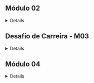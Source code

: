 ## Módulo 02
<details >
 
### Conteúdos a serem trabalhados nesse módulo:
<details >
 
#### Carreira:
* Gestão de tempo
* Currículo e carta de apresentação
* LinkedIn: primeiros passos


#### Lógica de Programação:
* Tipos de Dados II
* Tipos Utilitários
* Métodos de strings
* Métodos de arrays I
* Métodos de arrays II
* Métodos de arrays III

</details>


### O que eu já sei sobre os assuntos que serão abordados nesse módulo?
<details >
 
#### Carreira:
* Gestão de tempo:
  * Uma metodologia ou mesmo sistemas que auxiliam a pessoa a gerir melhor sua rotina, tarefas ou mesmos compromissos pessoais num período sem comprometer ou sobrecarregar seu dia.
* Currículo e carta de apresentação:
  * Currículo é o documento na qual a empresa tem o primeiro contato com o candidato, observando as qualidades, experiencias e sua formação descrita. A carta de apresentação seria um documento para mostrar suas motivações para a empresa escolher o indivíduo. </p>
* LinkedIn: primeiros passos:
  * É uma rede social voltada para o âmbito profissional, sendo uma versão melhorada do currículo, onde além de incluir tudo o que há no currículo, pode-se acrescentar projeto que está fazendo no momento, seguir pessoas da mesma área de atuação e procurar vagas de emprego. </p>

#### Lógica de Programação:
* Funções:
  * Comando criado no qual o usuário precisa passar apenas informações necessárias, pois já há uma lógica automatizada para realizar o assunto.</p>
* Tipos de Dados II:
  * Um complemento dos dados que já foram apresentados, definindo o tipo da variável para aceitar apenas o atributo que se pede.</p>
* Tipos Utilitários:
  * Seria um complemento que auxilie na estrutura do código para facilitar quando se está trabalhando com muitas informações de diferentes tipos.</p>
* Métodos de strings:
  * Complementos que auxiliam ou transformam a variável do tipo string.</p>
* Métodos de arrays I, II e III:
  * Formas mais práticas de trabalhar com listas, devido aos seus manipuladores que facilitam a realizar determinadas ações sem a necessidade de grandes quantidades de código.</p>

</details > 

### O que quero aprender sobre os assuntos que serão abordados nesse módulo?
<details >

#### Carreira:
* Gestão de tempo:
    * Descobrir metodologias ou ideias que auxiliem a administrar e organizar todas as tarefas do dia no período de 24h sem ficar esgotado no final do dia.
* Currículo e carta de apresentação:
    * Ideias de como elaborar para ficar atrativo aos olhos do recrutador e acabar gerando a possibilidade de acontecer no minimo uma entrevista.
* LinkedIn: primeiros passos:
    * Como montar e estruturar ao ponto de conseguir capturar mais vagas e não cair nos bots de eliminação. 

#### Lógica de Programação:
* Funções:
    * A criar a estrutura da função de forma correta e de fácil compreensão para caso precise olhar após algum tempo não ficar perdido. E se tiver formas mais simples e práticas para se aplicar no dia a dia.
* Tipos de Dados II:
    * Entender melhor a sua aplicação e como isso impacta o código. Além disso, aprender a lidar e como retornar o que se pede.
* Tipos Utilitários:
    * Como manipular e entender quando terceiros manipularam. Além de saber identificar o que está sendo e por que está sendo feito.
* Métodos de strings:
    * Aprender a utilizar de forma correta e suas possibilidades de utilização e suas limitações.
* Métodos de arrays I, II e III:
    * Aprender a trabalhar e acessar as listas quando há muitas informações dentro dela. Entender como usar e quando usar tal manipulador.
</details > 
 
### Minha evolução: o que aprendi sobre os assuntos que foram abordados nesse módulo?
<details >

#### Carreira:
* Gestão de tempo:
    * Foram apresentados quatro temas importantes: planejamento, cronograma, ferramentas e urgência de tarefas.</p>
    * Com o planejamento entendi que todas as áreas de um indivíduo podem ser divididas em metas de curtas, medias e de longo prazo para guiar onde quer chegar. 
    * Com o cronograma entender melhor o quanto de tempo você mesmo leva para realizar cada atividade e como organizar isso no seu dia a dia. 
    * As ferramentas podem ser tanto físicas como papel e caneta, como digitais Trello, Notion ou mesmo Google Calendar, a importância é conseguir visualizar e utilizar a teu favor. 
    * A urgência das tarefas que são divididas em níveis de mais urgência a delegar para outra pessoa. 
    * Mesmo com toda a gestão de tempo, ter um tempo longe da tela é tão importante como criar uma rotina de trabalho, assim não ficando sobrecarregado e nem desfocado do que precisa ser feito.
* Currículo e carta de apresentação:
    * Antes de estrutura o currículo é necessário fazer uma autoanalise das coisas que voce busca numa empresa, junto aos seus pontos fortes e fracos para a vaga que está se candidatando. 
    * Com uma vaga escolhida, a necessidade de se criar um currículo que se adeque de maneira simples e clara, listando as principais informações que tem relevância para a área da mais atual para as mais antigas. 
    * A utilização da IA contra ela mesma, uma vez que é ela que acaba ‘garimpando’ quem dá continuidade ao processo. 
* LinkedIn: primeiros passos:
    * A elaboração do perfil do LinkedIn já começa com o Banner para remeter a ideia do que é o perfil, seguido por uma foto de perfil mais profissional. As palavras-chave são importantes para identificar o que você quer e faz. As demais informações são semelhantes ao que se coloca no currículo, mas podendo ser mais detalhado em suas explicações. A principal diferença é poder publicar os projetos que fez ou está fazendo para mostrar que você é uma pessoa ativa na rede.
    * A captação de vagas pode ocorrer por busca manual ou por vagas divulgadas, mas para isso é preciso fazer Networking, uma vez que perfis de 1º e 2º podem ver seu perfil, já os 3º não consegue. Quando procurando vagas é preciso ter as competências exigidas pela vaga, essas competências podem e devem estar no perfil do usuário.

#### Lógica de Programação:
* Funções:
    * Ao final da aula é possível entender o propósito das funções, que nada mais é a de facilitar a execução de tarefas quando há muita informação repetitiva. Foi visto duas formas de trabalha com função: function e arrow function. Também foi visto como definir o tipo de dados do parâmetro e como isso afeta e auxilia na execução do código. 
* Tipos de Dados II:
    * Foi reforçado o que é e para que serve o type, como também a maneira de executar o código quando se tem muitos elementos dentro de um array. Além dos tipos genéricos, foi apresentado o tipo literal e como utilizar em possíveis casos do dia a dia. A utilização de união de tipos que é por ‘|’ e tipos de conjuntos que precisa de ‘&’. Foi visto Type Narrowing que é o estreitamento para deixar mais assertivo o tipo utilizado e Type Assertion que serve para força um tipo quando você desconhece ou vem de outro código.
* Tipos Utilitários:
    * Há diferentes de manipulação, sendo possível até mesmos manipular os tipos. É possível manipular as propriedades que sejam requisitadas de forma parcial ou até mesma de forma obrigatória, como também a definição que impede alteração deixando apenas como leitura. 
    * Também foi visto como criar tipo selecionando apenas propriedades que deseja ou mesmo excluindo propriedades especificas quando há muitas no mesmo tipo. 
    * Algumas vezes quando muitas propriedades do mesmo tipo são possíveis utilizar um utilitário que permite definir todos as propriedades com o mesmo tipo sem a necessidade de repetir no código.
    * Quando se tem tipos com muitas propriedades também é possível utilizar um utilitário que exclui os tipos que deseja e retorna todo o restante. Mas também é possível utilizar um utilitário que extrai o que você quer e retorna em um novo tipo tudo aquilo que extraiu.
* Métodos de strings:
    * Ao final da aula, aprendi diferentes maneiras de manipular a string, desde a eliminação de espaços vazios antes e depois das palavras, como padronizar as palavras deixando-as em maiúsculas ou minúsculas.
    * Também visto formas extrair quantidades de caracteres partindo do início ou final da string, ou mesmo substituir uma ou todas as strings por outra. Foi apresentado uma forma de autocompletar com espaços em branco ou texto tanto antes ou após a string.
    * Por último, dois métodos de retorna, um sendo pelo índice de uma string e o outro por método booleano, caso tenha encontrado ou não. 
* Métodos de arrays I:
    * Foram apresentadas funções nativas do typescript que facilitam a manipulação de array, como acrescentar ou remover elementos do array, podendo ser feito antes ou após o array. Também é possível verificar a posição do elemento dentro do array ou até mesmo se ele existe ou não.
    * Foi visto como inverter a ordem do array, unir elementos que estão dentro do array e retornar uma parte apenas do array definindo o inicio e/ou final a partir do índice informado.
* Métodos de arrays II:
    * Foram apresentadas formas nativas utilizando tempo para mostrar o que se pedia. Além disso, duas formas de verificação, uma na qual todos os elementos precisam ser verdadeiros para retornar ‘true’ e outros onde apenas um elemento precisa ser verdadeiro para validar o teste.
    * Outras funções nativas são as buscas de elementos dentro do array, enquanto possuía uma que retorna o elemento caso exista, possui outra que retorna o índice do elemento dentro do array.
    * Uma função que é bastante útil foi de filtragem do array, pois ele filtra e retorna um novo array com todos os elementos encontrados. Enquanto há outro que percorre o array e retorna com um novo formato que a própria pessoa precisa.
* Métodos de arrays III:
    * Outras funções nativas foram a de ordenação de elementos de um array, enquanto uma função é para o tipo numérico e utiliza o código Unicode para ordenar, a outra função é usada para o tipo string.
    * Utilizar o código Unicode implica em não ter um array em ordem crescente ou descrente de forma correta para o usuário, foi visto formas de deixar corretamente a ordenação para o usuário. 
    * Uma última função apresentada foi a de redução, ela reduz todos os elementos de um array ou de vários arrays em apenas um único valor, sempre acumulando os valores até chegar em apenas um único valor acumulado.

</details >
</details>


## Desafio de Carreira - M03
<details >
 
### Conteúdos a serem trabalhados nesse módulo:
<details >
 
#### Carreira:
* GitHub
* Comunicação
* Pesquisa e leitura de documentações
* Autoconhecimento e Inteligência Emocional
* Tendências em tecnologia

#### Back-end:
* Testes Automatizados
* Primeiro Servidor
* Rotas, Intermediários e Controladores
* API REST
* Orientação a Objetos
* API REST Prática com Orientação a Objetos
* Assincronismo e Leitura e Escrita em Arquivos
* Prática de API com Assincronismo e Testes
* Tratamento de erros com Herança e Polimorfismo
</details>


### O que eu já sei sobre os assuntos que serão abordados nesse módulo?
<details >
 
#### Carreira:
* GitHub
  * É uma plataforma que serve como portfólio dos projetos realizados pela própria pessoa. Além de divulgar seus projetos é possível colaborar com projetos de terceiros, como também terceiros participando do seus projetos.
* Comunicação
  * Maneira de transmitir uma informação de forma clara e direta para não haver confusão entre o que foi dito e o que foi entendido.
* Pesquisa e leitura de documentações
  * Toda linguagem possui uma documentação feita pelo seu desenvolvedor, onde essa documentação serve para guiar, explicar e mostrar como utilizar a linguagem.
  * A busca pela documentação pode ser feita através do próprio site da linguagem.
* Autoconhecimento e Inteligência Emocional
  * Autoconhecimento é saber do que a própria pessoa é capaz e seus limites, o que gosta e o que não gosta.
  * Inteliegente emocional é entender os próprios sentimentos e saber o que afeta e como afeta.
* Tendências em tecnologia
  * Linguagens ou ferramentas que estão ganhando certa popularidade ou prometem facilitar ou melhorar aquilo que já está em uso pelos usuários. 
    
#### Back-end:
* Testes Automatizados
  * Etapa para criar e verificar se os testes aplicados estão aprovados ou não.
* Primeiro Servidor
  * Um centro de gerenciamento de dados/informação de modo local para ocorrer a familiarização e ter um primeiro contato sobre o que é Servidor.
* Rotas, Intermediários e Controladores
  * Não tenho conhecimento sobre o assunto, mas imagino que seja algo relacionado a algo que crie a ligação entre usuário e o servidor, junto a mecanismos que direcionem e controle isso.
* API REST
  * Conjunto de instruções para ocorrer a comunicação com um sistema.
* Orientação a Objetos
  * Tudo no código é um objeto, acretido que seja uma melhor definição do que é o objeto e como trabalhar importando esse objeto.
* API REST Prática com Orientação a Objetos
  * Imagino que seria colocar em prática a união da Oriantação a Objetos na estrutura de API Rest 
* Assincronismo e Leitura e Escrita em Arquivos
  *  Nunca vi nada à respeito do assunto.
  *  A única coisa que consigo imaginar que seria algo de sincronização de arquivos para evitar a possibilidade de erros por mudanças feitas em um arquivo e esquecido em outro.
* Prática de API com Assincronismo e Testes
  * Exercícios de fixação aplicando Assincronismo e Testes numa estrutura de API Rest.
* Tratamento de erros com Herança e Polimorfismo
  * São erros que podem ocorrer ao se ter uma classe. 
</details > 

### O que quero aprender sobre os assuntos que serão abordados nesse módulo?
<details >

#### Carreira:
* GitHub
  * Aprender a desenvolver um perfil(Readme) mais profissional.
  * Entender melhor as aplicações de como utilizar o GitHub.
  * Aprender as práticas mais técnicas da plataforma.
* Comunicação
  * Aprender a criar uma comunicação clara sem ruídos.
  * Como lidar com falhas da comunicação.
  * Compreender e ser compreendido no ambiente profissional para melhor convivência.
* Pesquisa e leitura de documentações
  * Compreender de modo mais simples como ler a documentação e aplicar como é explicado.
* Autoconhecimento e Inteligência Emocional
  * Compreender melhor o que são autoconhecimento e inteligência emocional e como trabalhar para melhorar.
  * Aprender meios ou técnicas para melhor.
  * Aprender como lidar com imprevistos que possam impactar negativamente tanto o autoconhecimento e a inteligência emocional. 
* Tendências em tecnologia
  * Quero conhecer o que está em alta, o que promete revolucionar ou facilitar a vida do usuário. Se há locais que são mais propícios a gerar ou utilizar essas tendencias.
    
#### Back-end:
* Testes Automatizados
  * Entender o que é e para que serve a realização de testes automatizados, como também a utilizar da melhor forma possível e onde aplicar no código/projeto a utilização dos testes.
* Primeiro Servidor
  * Aprender a criar e configurar o Servidor de modo que não haja falhas. Entender as diferenças de criar de forma local e hospetada e como isso impacta no dia a dia.
* Rotas, Intermediários e Controladores
  * Espero compreender o que realmente é Rota, Intermediários e Controladores.
  * Entender as funcionalidades de cada item e como aplicar os mesmos da melhor forma possível. 
* API REST
  * Entender melhor o que são API's e como ocorrem essas comunicações.
  * Como trabalhar e organizar para um melhor entendimento.
* Orientação a Objetos
  * Compreener o que é Orientação a Objetos.
  * Aprender a utilizar e como aplicar de maneira correta.
  * Entender como sua utilização impacta no desenvolvimento de código e em servidor.
* API REST Prática com Orientação a Objetos
  * Aprender como seria essa união desses dois elementos.
  * Organizar e demonstrar com clareza esses dois conteúdos.
* Assincronismo e Leitura e Escrita em Arquivos
  * Entender o que é assincronismo e como executá-lo.
  * Aprender de modo simples como aplicar no código.
  * Como elaborar melhor quando há muitos requisitos para a funcionalidade do código.
* Prática de API com Assincronismo e Testes
  * Aprender como seria essa união desses dois elementos.
  * Organizar e demonstrar com clareza esses dois conteúdos.
* Tratamento de erros com Herança e Polimorfismo
  * Entender o que é Herança e Polimorfismo.
  * Aprender a corrigir esses erros.
</details > 
 
### Minha evolução: o que aprendi sobre os assuntos que foram abordados nesse módulo?
<details >

#### Carreira:
* GitHub
  * O GitHub é uma plataforma que serve como cartão de entrada para recrutadores ou pessoas da área _tech_, como um currículo é preciso ter informações sucintas e claras: quem é você; no que você trabalho; suas habilidades; contatos e afins.
  * A própria plataforma possui um mecânismo que deixa vísivel o quanto você contribiu desde a criação da sua conta. Entretanto, essas contribuições não se limitam apenas aos seus próprios projetos ou o desenvolvimentos de códigos, como contribuir com projetos _Open Source_ permitem que o mostrador registre suas contribuições.
  * Foram apresentadas boas práticas para os projetos, tanto para projetos solo como em equipes. As principais boas práticas partem da organização que você tem com seu código e com claro e objetivo é ele, utilização de _commits_ que explicam o que foi feito e não algo de modo genérico.
  * Utilizar o _Readme_ do projeto de modo que fique claro o que é o projeto, para que serve, como será construído e se possuí alguma inspiração para sua criação.
* Comunicação
  * A forma que a comunição ocorre precisa estar de acordo com o ambiente destinado, caso seja um ambiente recreatido ou de lazer é possível utilizar uma linguagem descontraído, mas em ambiente profissional é importante manter um equilíbrio entre o formal e não parecer um robo.
  * Da mesma maneira que a comunicação verbal precisa se adaptar, a comunição verbal precisa também se adequar.
  * Utilizar a comunicação não-violenta diminui as chances de brigas, estresses ou desavenças no ambiente de trabalho. Além disso, permite gerar empatia e respeito com o próximo.
  * Deixar claro o que deseja e precisa ser feito, desse modo não ocorre achismos.
  * Acordos verbais são mais práticos, mas registrar por email permite identificar o que realmente foi proposto e se foi devidamente realizado.
* Pesquisa e leitura de documentações
  * Existe um grande diferença de linguagens mais antigas para as atuais quando se trata de apresentar a documentação.
  * O melhor lugar para se entender a linguagem com a qual se trabalha é a própria documentação.
  * Muitas das dúvidas podem ser pesquisadas em outras fontes, como: YouTube, Reddit, Dev Community, Stack Overflow, entre outros. Contudo, o importante é saber filtrar e como pesquisar.
  * Foi apresentado uma técnica para uma busca mais assertiva nos pesquisadores, como no Google.
  * Houve um reforço para o aprendizado na língua inglesa, uma vez que as documentações são em inglês. Mesmo com a opção de traduzir, corre o risco de tradução errado ou mesmo simplificação do tema procurado.
* Autoconhecimento e Inteligência Emocional
  * Aprendi um pouco mais sobre o que é inteligência emocional.
  * Os 5 pilares da soft skill.
  * Identificar o que temos controle e como lidar com adversidades.
  * Práticas para trabalhar o autoconhecimento.
* Tendências em tecnologia
  * Existem muitos mitos e promessas de revoluções.
  * Como identificar a versão da linguagem, seu pacote de atualização e a correção de _bugs_.
  * Cada linguagem possui uma facilidade em uma área determinada da programação.
  * Não é necessário desespero ou urgência para aprender a versão recém lançado, pois leva tempo para o mercado aderir essa versão.
  * O mercado não acompanha a área de desenvolvimento, pois há muitos sistemas já implementados e consolidados há anos, mudar eles por completo exige muito tempo e investimento, portanto muitos sistemas ainda se encontram com versões muito antigas de linguagens.
  * Existem muitas linguagens que surgem com o objetivo de substituir determinada linguagem, contudo isso não ocorre devido aos motivos do tópico acima.
  * O melhor lugar para se manter atualizado é a documentaçãdo oficial da linguagem, pois é o primeiro lugar a ser atualizado, mas também é possível por meio de livros, eventos ou mesmo certificações.
    
#### Back-end:
* Testes Automatizados
  * É uma aplicação de realização de teste automatizados onde é utilizado uma biblioteca como a jest e ela insere valores aleatórios para validar o código. Para isso é necessário criar um arquivo que realize os testes.
  * Foi aprendido a criar um arquivo que exclui arquivos para não serem comentados e não entrarem no GitHub
* Primeiro Servidor
  * Foram apresentadas os conceitos de como executar um servidor com a utilização do Node.js
  * Há duas bibliotecas que permitem o trabalho para se desenvolver um servidor, sendo: __Fastify__ e __express__. Ambas as bibliotecas podem ser trabalhadas com __JavaScript__ ou __TypeScript__, como também possuem certas familiaridades na sua construção de código. Entretanto, a biblioteca __Express__ ainda é a mais utilizada no dia a dia.
  * Duas coisas que importantes de se lembrar são: 1. usar sempre uma porta que não esteja em uso para não dar conflito e 2. sempre 'desligar' a porta quando realizar alguma mudança, pois se não desligar não verá as alterações mesmo se salvar ou atualizar a página.  
* Rotas, Intermediários e Controladores
  * Compreendi o que são Rotas, Intermediários e Controladores. Onde tudo se inicia com a requisição feito do usuário para o servidor que após o processo devolve para o usuário. A requisição feito ao servidor precisa estar de acordar com as rotas disponíveis que encaminham para os controladores correspondentes. Os intermediários atuam como interceptador das requisições, pois protegem ou precisam validar antes de continuar para o controlador.
  * Aprendi a estruturar um servidor de forma mais organizada separando cada item ao seu projeto e apenas importando eles para o principal, deixando assim mais organizado e visual. Além disso, o manuseio de programas que permitam testar as requisições que estão sendo construídas.   
* API REST
  * Compreendi melhor que o é API e qual sua finalidade.
  * A existência de métodos de requisição e porquê de utilizadlos.
  * O significado dos códigos de status de resposta e como utilizar.
  * O desenvolvimento básico de um programa onde foi usado __get__, __post__, __put__, __patch__ e __delete__. Isso tudo permite informar, detalhar, acrescentar, modificar e apagar.
* Orientação a Objetos
  * Aprendi que há Classes e atributos
  * Há utilizar o método _construtor_ e que o termo para sua função é o _this._
  * Utilizar métodos de funcionalidades que servem para alterar, mas não alteram nada. Há um tipo específico para isso, sendo o _ void_.
  * Utilização dos atributos que podem ser _public_ ou _private_, e como isso impacta no código.
* API REST Prática com Orientação a Objetos
  * Aprendi a implementar a Orientação a Objetos numa API Rest.
  * Por ser um exercício prático, senti um reforço em relação à API REST para fixar melhor o assunto e a Orientação a Objetos apenas como um complemento.
* Assincronismo e Leitura e Escrita em Arquivos
  * Aprendi o que significa o que é Assincronismo e porque da sua utilização.
  * A diferença de Sincronismo e Assincronismo.
  * A como usar o _async: await_ em uma API.
  * Não ter más práticas na criação de código devido a utilização do _.then_ que pode deixar inutilizável o código devido ao seu tamanho no aninhamento.
  * A usar e corrigir erro com assincronismo.
* Prática de API com Assincronismo e Testes
  * Aprendi a implementar a Assincronismo e Testes numa API Rest.
  * Por ser um exercício prático, senti um reforço em relação à API REST para fixar melhor o assunto e a Orientação a Objetos apenas como um complemento.
* Tratamento de erros com Herança e Polimorfismo
  * Aprendi sobre o que é Herança e Polimorfismo.
  * Prática em situações que envolvem esses temas.
  * Como tratar e retornar erros.
</details >
</details>


## Módulo 04
<details >
 
### Conteúdos a serem trabalhados nesse módulo:
<details >
 
#### Carreira:
* Metodologias ágeis
* Diversidade e inclusão em tecnologia
* Marca Pessoal e Plano de Carreira
* Como encontrar vagas de emprego


#### Back-end:
* Introdução ao Docker e Docker compose
* Introdução a Banco de Dados
* Consultas SQL
* Modelagem de dados
* CRUD SQL
* Agrupamento e Relacionamentos entre Tabelas
* Conexão Node.js com PostgreSQL
* Autenticação e Criptografia
* Integração com API de terceiros
* Git e Fluxo de trabalho em equipe

</details>


### O que eu já sei sobre os assuntos que serão abordados nesse módulo?
<details >
 
#### Carreira:
* Metodologias ágeis
  * Acredito que seja relacionado a sistemas como Kanban, Scrum, Duplo Diamente ou outro, sendo para otimizar tarefas quando trabalhadas em time desde a fase inicial até a final.
* Diversidade e inclusão em tecnologia
  * Nos últimos anos, a área da tecnologia recebeu mais diversidade do que em outros áreas compostas principalmente por homens héteros brancos e não é uma área com tantos preconceitos  
* Marca Pessoal e Plano de Carreira
  * A combinação dos temas seriam em como se estabelecer no mercado à longo prazo e como deixar sua marca.
* Como encontrar vagas de emprego



#### Back-end:
* Introdução ao Docker e Docker compose
  * Sobre esse assunto eu não possuo conhecimento prévio. 
* Introdução a Banco de Dados
  * Banco de dados é um sistema utilizado para armazenar as informações do usuário, indo de um simples cadastro em site como cadastro de banco.
* Consultas SQL
  * Com um banco de dados construído, seria a consulta a uma informação ou um conjunto de informações. Tudo isso por meio de palavras-chave que servem para realizar esse comando.
* Modelagem de dados
  * Serve para trabalhar com diferentes tipos de dados e reuni-los em um determinado local, ou mesmo transformar esses dados para melhor adequar-se à sua necessidade. 
* CRUD SQL
  * Imagino que sejo outro tipo de banco de dados por ser SQL
* Agrupamento e Relacionamentos entre Tabelas
  * Agrupamentos seriam a contagem de uma informação para uma única leitua e o Relacionamentos seriam os campos que conversam entre as tabaleas.
* Conexão Node.js com PostgreSQL
  * A ligação entre ambos para realizar a requição à banco de dados conectados a servidores.
* Autenticação e Criptografia
  * Serve para criar um código único para o usuário para que ninguém além dele tenha acesso as suas informações. 
* Integração com API de terceiros
  * Seria uma forma de unir o próprio projeto com recursos de terceiros.
* Git e Fluxo de trabalho em equipe
  * Ter o projeto em algum lugar com o GitHub para todos da equipe acessarem e trabalherem ao mesmo tempo, para isso utilizar o _git branch_.


</details > 

### O que quero aprender sobre os assuntos que serão abordados nesse módulo?
<details >

#### Carreira:
* Metodologias ágeis
  * Entender quais metologias ágeis existem.
  * Aprender a importância e o motivo para a escolha de cada metodologia.
  * Como aplicá-las no dia a dia para ter um maior proveito de tempo e produtividade quando trato de projeto.
* Diversidade e inclusão em tecnologia
  * Entender como a inclusão favorece a diversidade.
  * Por que há pouca diversidade no mercado em geral.
  * Como a tecnlologia contribui para a inclusão e diversidade.
* Marca Pessoal e Plano de Carreira
  * Apender a protejar uma boa marca pessoal e como deixar ela atraente.
  * Como elaborar e estruturar um plano de carreira de modo que seja possível torna-lo concretizável.
  * Conectar ambos os temas para metas de curto e médio prazo.
* Como encontrar vagas de emprego
 
   
#### Back-end:
* Introdução ao Docker e Docker compose
  * Entender o que é Docker e Docker compose.
  * Aprender a utilizar e como aplicar no dia a dia.
* Introdução a Banco de Dados
  * Entender o que é Banco de Dados e como funciona.
  * Como preparar e configurar para se trabalhar com banco de dados.
  * Saber como conecta com o Docker.
* Consultas SQL
  * Aprender a realizar consultas de um item ou um conjunto de itens.
  * Saber utilizar corretamente as palavras-chave para cada necessiade.
  * Criar filtros para faciltar as consultas.
  * Lidar com os diferentes tipos: _string_, _number_, _boolean_ e _data_.
* Modelagem de dados
  * Entender o que realmente é modelagem de dados.
  * Compreender as melhores formas de se trabalhar e como demonstrar isso.
  * Explorar mais afundo os tipos de dados que podem se utilizados e em quais momentos.
  * Criar banco de dados utilizando essa modelagem.
* CRUD SQL
  * Entender o que é _CRUD SQL_.
  * Entender qual a finalidade do _CRUD SQL_
  * Saber como utilizar e como aplicar as melhores práticas.
  * Saber se há alguma relação com o _Postgres_ e se conecta ao _Beekeeper_. 
* Agrupamento e Relacionamentos entre Tabelas
  * Entender melhor o que Agrupamento e Relacionamentos.
  * Aprender a utilizar os comandos que compõem o agrupamento e relacionamento.
* Conexão Node.js com PostgreSQL
  * Preparar/configurar de modo correto para realizar a conexão entre o Node.js e o PostgreSQL
  * Entender como realizar a requisições para enviar ao SQL.
  * Aprender a construir o código para realizar o funcionamento correto.
* Autenticação e Criptografia
  * Entender mais afundo o que é autenticação e criptografia.
  * Aprender a como utilizar a criptografia.
  * Aprender a utilizar a autenticação junto a criptografia.
  * Aprender as boas práticas para realizar a autenticação e criptografia de modo simples e prático para leitura.
* Integração com API de terceiros
  * Como procurar API de terceiros.
  * Configurar a API de terceiro junto ao próprio projeto.
  * Boas práticas para organizar e realizar a conexão.
* Git e Fluxo de trabalho em equipe
  * Como utilizar corretamente o _GIT_.
  * Comandos que contribuam para o trabalho em equipe.
  * Melhores práticas para o fluxo de trabalho em equipe.
  * Como distribuir da melhor maneira as tarefas para manter um bom ritmo de trabalho.


</details > 
 
### Minha evolução: o que aprendi sobre os assuntos que foram abordados nesse módulo?
<details >

#### Carreira:
* Metodologias ágeis
  * Fui apresentado a Metodologia agil e sua definição, o porque de utilizar quando se trabalha em equipe.
  * O principal fator de utilizar é evidênciar o que todos da equipe estão fazendo no momento e em qual etapa está tal tarefa.
  * A utilização da metodoligia permite corrigir erros e realizar mudanças caso seja necessário.
  * Há diferentes metodologias, como: Kanban, Scrum e XP.
  * Não há melhor ou pior, só aquela que se enquadre melhor a sua equipe ou projeto.
* Diversidade e inclusão em tecnologia
  * A tecnologia permite incluir, facilitar ou até mesmos solucionar uma necessidade básica de um grupo de pessoas que possuem algum tipo de limitação, como um simples mecânismo para subir escadas ou realizar uma compra sendo deficiênte visual.
  * Por muito tempo o mercado de trabalho em geral era predominantemente dominado por homens brancos heteros. Essa associação pode ser relacionada com a facilidade de obter estudo.
  * A diversidade é concentrada na base da empresa e a medida que os cargos se elevam, mais filtros são postos até quase sempre chegar no homem branco hetero.
  * A diversidade permite a contribuição de outras visões e vivências para entender as necessidades de todo um grupo e não apenas de uma parcela, isso em um projeto permite eliminar problemas que só descobririam posteriormente. 
* Marca Pessoal e Plano de Carreira
  * O mercado de trabalho para se atuar com programação é grande e cada um requer um tipo diferente de habilidades, sendo as áreas de: _EdTech_, _Fintech_, _Healthtech_, _E-commerce_, _IoT_, _Game Development_, _Cybersecurity_ e _Artificial Intelligence_.
  * Observando todas as áreas do mercado de trabalho, elas possuem requisitos de _soft skills_ muito semelhantes, como: comunicação, empatia, trabalho em equipe e  ética.
  * Existem diferentes planos de carreira e os que mais ocorrem são dos tipos Y e W.
  * A elaboração do próprio plano de carreira precisa ter respostas que direcionam, sendo: objetivo profissional; quanto tempo para alcançar; quais habilidades/competências necessáris; o que precisa desenvolver e onde buscar.
  * A marca pessoal parte de todo esse planejamento seguindo para identificar suas habilidades e seus pontos forte únicos, onde o que você tem de diferenciação e especializações.
  * Além desses itens mais voltados para _hard skills_, é preciso que você seja você mesmo, agir com honestidade e integridade.
* Como encontrar vagas de emprego
 
 
#### Back-end:
* Introdução ao Docker e Docker compose
  * Aprendi que Docker é uma ferramenta que permite empacotar aplicações em containers. Já Docker compose é para definir e gerenciar múltiplos containers como um único serviço.
  * Realizei a instalação do Docker e após isso realizar testes simples para ver como funciona na prática.
  * Existe o Docker Hub que funciona como um Github e possível imagens já prontas que facilitam o trabalho.
* Introdução a Banco de Dados
  * Aprendi sobre Banco de Dados que há tipos: relacional; não-relacional; distribuido; warehouse e cloud.
  * Banco de dados relacional pode ser comparado ao Excel por ser trabalhado em planilha.
  * Fui apresentado ao SQL que serva para interagir com o banco de dados e SGBD que serva para armazenar e organizar dados.
  * Há alguns SGBDs no mercado: Postgres, Oracle, mongoDB.
  * Instalação do Beekeeper que serve para editar e gerenciar SQL.
* Consultas SQL
  * Existem palavras nomeadas que servem para realizar determinadas funçãos: _SELECT_, _WHERE_, _ORDER BY_, _LIMIT_, _OFFSET_, _SELECT DISTINCT_. Essas palavras tem as funções de mostrar o que quer, filtragem de busca, criar uma ordenação, limitar o tanto que quer mostrar, criar um recorte a partir de um determinado valor, mostrar eliminando duplicidade.
  * É possível utilizar _asc_ e _desc_ para definir uma ordenação.
  * A utilização de _like_ na filtragem trás o valor igual, já o _ilike_ indifere se é maiúscula ou minúscula.
  * É possível utilizar operações de matemáticas para filtragem.
  * Transformar _number_ em _string_.
  * Existem diferentes tipos de formas para se trabalhar com datas, pode ser: apenas horário, com mês, com fuso-horário, data em algarismo ou escrita e outras formas.
* Modelagem de dados
  * Fui apresentado ao _Navicat_, que é um programa facilitador para a criação do banco de dados e permite de modo visual saber o que esta sendo feito.
  * Aprendi sobre _Constraints_ e como elas são aplicadas na criação do banco de dados. Podendo ser: _Primary key_: identificador único em cada registro; _Foreign key_: referencia a chave primária com outra tabela; _Unique_: define um campo com valor único impedindo repetições;e _Not null_: impede que receba valor nulo.
  * Dentro do _Navicat_ há um campo que gera automaticamente todo o código até então desenvolvido, no qual você pode copiá-lo e aplicar diretamente no _Beekeeper_.
* CRUD SQL
  * Aprendi a definição de C.R.U.D: _Create_, _Read_, _Update_ e _Delete_. Esses conceitos são a base para toda a construção de um banco de dados.
  * O _Create_ está relacionado ao comando _INSERT, no qual é usado para criar/acrescentar valores.
  * O _Read_ está relacionado ao comando _SELECT_, que trás uma informação ou o conjunto das informações pedidas.
  * O _Update_ possui o comando com o mesmo nome. É preciso ficar atento para especificar corretamente o que vai ser atualizado, pois caso contrário tudo será atualizado com as mesmas informações.
  * O _Delete_ possui o comando com o mesmo nome. É preciso ficar atento para especificar corretamente o que vai ser excluido, pois caso contrário tudo será excluído. Uma vez excluído, não tem como conseguir as informações se não houver um _back-up_.
* Agrupamento e Relacionamentos entre Tabelas
  * O agrupamento anda junto com a agregação, pois primeiro é necessário agregar as informações, como contagem, máximo, mínimo e média para então conseguir agrupar essas informações no seu respectivo campo.
  * É utilizado o comando _GROUP BY_ sempre ao final da linha do código para realizar o agrupamento.
  * O comando _JOIN_ serve para unir duas ou mais tabelas. É essa função que permite ocorrer o relacionamento entre as tabelas. 
  * É necessário que a chave estrangeira seja do mesmo tipo da chave primária para ocorre a ligação.
  * Existe tipos de _JOIN_, sendo: _INNER_, _LEFT_ e _RIGHT_. A função é unir o que tem em comum, trazer todas as informações da tabela da esquerda ou da tabela a direita.
* Conexão Node.js com PostgreSQL
  * Fui apresentado a biblioteca _node-postgres_, na qual faz a ligação entre a API e o SQL.
  * Aprendi como aplicar e configurar dentro do próprio projeto, como também a proteger esses dados que podem ser sensíveis por meio da utilização do _.env_.
  * Aprendi como fazer as requisições para retornar as informações como se estivesse trabalhando dentro do _Postgres_.
  * Como previnir de ataques de _SQL Injection_.
  * Como tratar erros utilizando o _catch_.
  * Retornar informações de multiplos bancos unindo eles em um único retorno.
* Autenticação e Criptografia
  * Conheci e compreendi o que é criptografia e o porque de se utilizar.
  * Fui apresentado à criptografia simétrica, hash e assinatura digital.
  * Conheci a biblioteca _bcrypt_, está serve para realizar a criptografia da senha dentro da API.
  * Aprendi os conceitos e como aplicar dentro da API.
  * Também fui apresentado à biblioteca _jwt_, está serve para realizar a autenticação do token.
  * Aprendi a como utilizar, proteger e criar _middleware_ para os rotas que precisam de segurança.
* Integração com API de terceiros
  * Fui apresentado a biblioteca _axios_, esta faz a ligação entre as _API's_.
  * _Axios_ é um cliente _HTTP_ para o _Node.js_ e navegador, utilizando _node.js_ do lado do servidore e _XMLHttpRequests_ do lado do cliente.
  * Aprendi a configurar o _axios_ dentro da _API_ e a trabalhar com o mesmo.
  * Aprendi a boas práticas para construir o código, como a utilizar o _baseURL_ para evitar erros de encaminhamendo de endereço.
  * Aprendi a como implementar a _API_ da _OpenAi_ dentro do próprio projeto, como também a fazer requisições para se obter uma resposta.
* Git e Fluxo de trabalho em equipe
  * 



 
</details >
</details>
